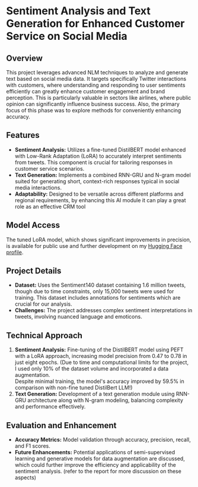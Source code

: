 # Sentiment Analysis and Text Generation for Enhanced Customer Service on Social Media

## Overview

This project leverages advanced NLM techniques to analyze and generate text based on social media data. It targets specifically Twitter interactions with customers, where understanding and responding to user sentiments efficiently can greatly enhance customer engagement and brand perception. This is particularly valuable in sectors like airlines, where public opinion can significantly influence business success. Also, the primary focus of this phase was to explore methods for conveniently enhancing accuracy.

## Features

- **Sentiment Analysis:** Utilizes a fine-tuned DistilBERT model enhanced with Low-Rank Adaptation (LoRA) to accurately interpret sentiments from tweets. This component is crucial for tailoring responses in customer service scenarios.
- **Text Generation:** Implements a combined RNN-GRU and N-gram model suited for generating short, context-rich responses typical in social media interactions.
- **Adaptability:** Designed to be versatile across different platforms and regional requirements, by enhancing this AI module it can play a great role as an effective CRM tool

## Model Access

The tuned LoRA model, which shows significant improvements in precision, is available for public use and further development on my [Hugging Face profile](https://huggingface.co/your_username/your_model).

## Project Details

- **Dataset:** Uses the Sentiment140 dataset containing 1.6 million tweets, though due to time constraints, only 15,000 tweets were used for training. This dataset includes annotations for sentiments which are crucial for our analysis.
- **Challenges:** The project addresses complex sentiment interpretations in tweets, involving nuanced language and emoticons. 

## Technical Approach

1. **Sentiment Analysis:** Fine-tuning of the DistilBERT model using PEFT with a LoRA approach, increasing model precision from 0.47 to 0.78 in just eight epochs. (Due to time and computational limits for the project, <br>I used only 10% of the dataset volume and incorporated a data augmentation.</br> Despite minimal training, the model's accuracy improved by 59.5% in comparison with non-fine tuned DistilBert LLM!)
2. **Text Generation:** Development of a text generation module using RNN-GRU architecture along with N-gram modeling, balancing complexity and performance effectively.

## Evaluation and Enhancement

- **Accuracy Metrics:** Model validation through accuracy, precision, recall, and F1 scores.
- **Future Enhancements:** Potential applications of semi-supervised learning and generative models for data augmentation are discussed, which could further improve the efficiency and applicability of the sentiment analysis. (refer to the report for more discussion on these aspects)

